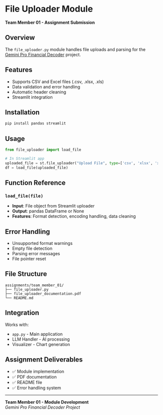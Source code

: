 # File Uploader Module

**Team Member 01 - Assignment Submission**

## Overview

The `file_uploader.py` module handles file uploads and parsing for the [Gemini Pro Financial Decoder](https://github.com/saravanesh26/Gemini-Pro-Financial-Decoder-Transforming-Complex-Data-into-Actionable-Insights/tree/main) project.

## Features

- Supports CSV and Excel files (.csv, .xlsx, .xls)
- Data validation and error handling
- Automatic header cleaning
- Streamlit integration

## Installation

```bash
pip install pandas streamlit
```

## Usage

```python
from file_uploader import load_file

# In Streamlit app
uploaded_file = st.file_uploader("Upload File", type=['csv', 'xlsx', 'xls'])
df = load_file(uploaded_file)
```

## Function Reference

### `load_file(file)`
- **Input**: File object from Streamlit uploader
- **Output**: pandas DataFrame or None
- **Features**: Format detection, encoding handling, data cleaning

## Error Handling

- Unsupported format warnings
- Empty file detection
- Parsing error messages
- File pointer reset

## File Structure

```
assignments/team_member_01/
├── file_uploader.py
├── file_uploader_documentation.pdf
└── README.md
```

## Integration

Works with:
- `app.py` - Main application
- LLM Handler - AI processing
- Visualizer - Chart generation

## Assignment Deliverables

- ✅ Module implementation
- ✅ PDF documentation
- ✅ README file
- ✅ Error handling system

---

**Team Member 01 - Module Development**  
*Gemini Pro Financial Decoder Project*
